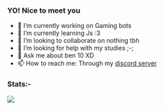 ### YO! Nice to meet you

- 🔭 I’m currently working on Gaming bots 
- 🌱 I’m currently learning Js :3
- 👯 I’m looking to collaborate on nothing tbh
- 🤔 I’m looking for help with my studies ;-;
- 💬 Ask me about ben 10 XD
- 📫 How to reach me: Through my [discord server](https://discord.gg/vM29v9W2kv)


### Stats:-
<img src="https://github-readme-stats.vercel.app/api?username=Emir2099&&show_icons=true&title_color=ffd700&icon_color=bb2acf&text_color=daf7dc&bg_color=151515">
